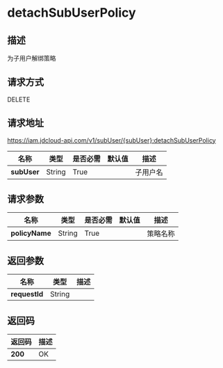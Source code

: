 # detachSubUserPolicy


## 描述
为子用户解绑策略

## 请求方式
DELETE

## 请求地址
https://iam.jdcloud-api.com/v1/subUser/{subUser}:detachSubUserPolicy

|名称|类型|是否必需|默认值|描述|
|---|---|---|---|---|
|**subUser**|String|True| |子用户名|

## 请求参数
|名称|类型|是否必需|默认值|描述|
|---|---|---|---|---|
|**policyName**|String|True| |策略名称|


## 返回参数
|名称|类型|描述|
|---|---|---|
|**requestId**|String| |


## 返回码
|返回码|描述|
|---|---|
|**200**|OK|
